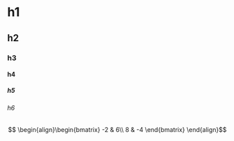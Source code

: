 # h1
## h2
### h3
#### h4
##### h5
###### h6
```math
 \begin{align}\begin{bmatrix} -2 & 6\\ 8 & -4 \end{bmatrix} \end{align}
```
